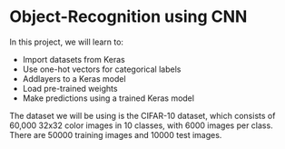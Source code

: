 # Object-Recognition using CNN
In this project, we will learn to:
* Import datasets from Keras
* Use one-hot vectors for categorical labels
* Addlayers to a Keras model
* Load pre-trained weights
* Make predictions using a trained Keras model

The dataset we will be using is the CIFAR-10 dataset, which consists of 60,000 32x32 color images in 10 classes, with 6000 images per class. There are 50000 training images and 10000 test images.

